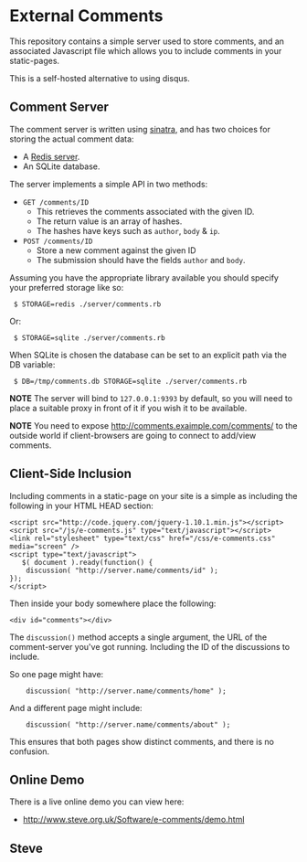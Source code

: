 External Comments
=================

This repository contains a simple server used to store comments, and
an associated Javascript file which allows you to include comments
in your static-pages.

This is a self-hosted alternative to using disqus.


Comment Server
--------------

The comment server is written using [sinatra](http://www.sinatrarb.com/),
and has two choices for storing the actual comment data:

* A [Redis server](http://redis.io/).
* An SQLite database.

The server implements a simple API in two methods:

* `GET /comments/ID`
   * This retrieves the comments associated with the given ID.
   * The return value is an array of hashes.
   * The hashes have keys such as  `author`, `body` & `ip`.
* `POST /comments/ID`
   * Store a new comment against the given ID
   * The submission should have the fields `author` and `body`.

Assuming you have the appropriate library available you should specify
your preferred storage like so:

     $ STORAGE=redis ./server/comments.rb

Or:

     $ STORAGE=sqlite ./server/comments.rb

When SQLite is chosen the database can be set to an explicit path via the
DB variable:

     $ DB=/tmp/comments.db STORAGE=sqlite ./server/comments.rb

**NOTE** The server will bind to `127.0.0.1:9393` by default, so you
will need to place a suitable proxy in front of it if you wish it to
be available.

**NOTE** You need to expose http://comments.exaimple.com/comments/ to
the outside world if client-browsers are going to connect to add/view comments.


Client-Side Inclusion
---------------------

Including comments in a static-page on your site is a simple as including the
following in your HTML HEAD section:

    <script src="http://code.jquery.com/jquery-1.10.1.min.js"></script>
    <script src="/js/e-comments.js" type="text/javascript"></script>
    <link rel="stylesheet" type="text/css" href="/css/e-comments.css" media="screen" />
    <script type="text/javascript">
       $( document ).ready(function() {
        discussion( "http://server.name/comments/id" );
    });
    </script>

Then inside your body somewhere place the following:

    <div id="comments"></div>


The `discussion()` method accepts a single argument, the URL of the comment-server you've got running.  Including the ID of the discussions to include.

So one page might have:

        discussion( "http://server.name/comments/home" );

And a different page might include:

        discussion( "http://server.name/comments/about" );

This ensures that both pages show distinct comments, and there is no confusion.


Online Demo
-----------

There is a live online demo you can view here:

* http://www.steve.org.uk/Software/e-comments/demo.html

Steve
--
